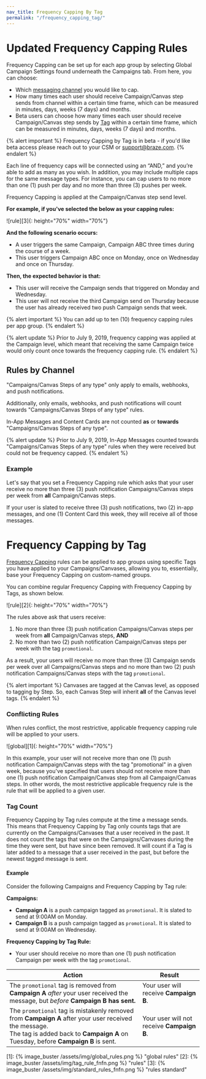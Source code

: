 ```yaml
---
nav_title: Frequency Capping By Tag
permalink: "/frequency_capping_tag/"
---
```


# Updated Frequency Capping Rules

Frequency Capping can be set up for each app group by selecting Global Campaign Settings found underneath the Campaigns tab. From here, you can choose:

- Which [messaging channel](#rules-by-channel) you would like to cap.
- How many times each user should receive Campaign/Canvas step sends from channel within a certain time frame, which can be measured in minutes, days, weeks (7 days) and months.
- Beta users can choose how many times each user should receive Campaign/Canvas step sends by [Tag](#frequency-capping-by-tag) within a certain time frame, which can be measured in minutes, days, weeks (7 days) and months. 

{% alert important %} 
Frequency Capping by Tag is in beta - if you'd like beta access please reach out to your CSM or support@braze.com.
{% endalert %}

Each line of frequency caps will be connected using an “AND,” and you’re able to add as many as you wish. In addition, you may include multiple caps for the same message types. For instance, you can cap users to no more than one (1) push per day and no more than three (3) pushes per week.

Frequency Capping is applied at the Campaign/Canvas step send level.

__For example, if you've selected the below as your capping rules:__

![rule][3]{: height="70%" width="70%"}

**And the following scenario occurs:**

- A user triggers the same Campaign, Campaign ABC three times during the course of a week.
- This user triggers Campaign ABC once on Monday, once on Wednesday and once on Thursday.

__Then, the expected behavior is that:__

- This user will receive the Campaign sends that triggered on Monday and Wednesday.
- This user will not receive the third Campaign send on Thursday because the user has already received two push Campaign sends that week.

{% alert important %}
You can add up to ten (10) frequency capping rules per app group.
{% endalert %}

{% alert update %}
Prior to July 9, 2019, frequency capping was applied at the Campaign level, which meant that receiving the same Campaign twice would only count once towards the frequency capping rule.
{% endalert %}

## Rules by Channel
"Campaigns/Canvas Steps of any type" only apply to emails, webhooks, and push notifications.

Additionally, only emails, webhooks, and push notifications will count towards "Campaigns/Canvas Steps of any type" rules.

In-App Messages and Content Cards are not counted __as__ or __towards__ "Campaigns/Canvas Steps of any type".

{% alert update %}
Prior to July 9, 2019, In-App Messages counted towards "Campaigns/Canvas Steps of any type" rules when they were received but could not be frequency capped. 
{% endalert %}

### Example

Let's say that you set a Frequency Capping rule which asks that your user receive no more than three (3) push notification Campaigns/Canvas steps per week from __all__ Campaign/Canvas steps.

If your user is slated to receive three (3) push notifications, two (2) in-app messages, and one (1) Content Card this week, they will receive all of those messages.

# Frequency Capping by Tag

[Frequency Capping](#updated-frequency-capping-rules) rules can be applied to app groups using specific Tags you have applied to your Campaigns/Canvases, allowing you to, essentially, base your Frequency Capping on custom-named groups.

You can combine regular Frequency Capping with Frequency Capping by Tags, as shown below.

![rule][2]{: height="70%" width="70%"}

The rules above ask that users receive:
1. No more than three (3) push notification Campaigns/Canvas steps per week from __all__ Campaign/Canvas steps, __AND__
2. No more than two (2) push notification Campaign/Canvas steps per week with the tag `promotional`.

As a result, your users will receive no more than three (3) Campaign sends per week over all Campaigns/Canvas steps and no more than two (2) push notification Campaigns/Canvas steps with the tag `promotional`.

{% alert important %}
Canvases are tagged at the Canvas level, as opposed to tagging by Step. So, each Canvas Step will inherit __all__ of the Canvas level tags.
{% endalert %}

### Conflicting Rules

When rules conflict, the most restrictive, applicable frequency capping rule will be applied to your users.

![global][1]{: height="70%" width="70%"}

In this example, your user will not receive more than one (1) push notification Campaign/Canvas steps with the tag "promotional" in a given week, because you've specified that users should not receive more than one (1) push notification Campaign/Canvas step from all Campaign/Canvas steps. In other words, the most restrictive applicable frequency rule is the rule that will be applied to a given user.

### Tag Count
Frequency Capping by Tag rules compute at the time a message sends. This means that Frequency Capping by Tag only counts tags that are currently on the Campaigns/Canvases that a user received in the past. It does not count the tags that were on the Campaigns/Canvases during the time they were sent, but have since been removed. It will count if a Tag is later added to a message that a user received in the past, but before the newest tagged message is sent.

#### Example

Consider the following Campaigns and Frequency Capping by Tag rule:

__Campaigns:__
- __Campaign A__ is a push campaign tagged as `promotional`. It is slated to send at 9:00AM on Monday.
- __Campaign B__ is a push campaign tagged as `promotional`. It is slated to send at 9:00AM on Wednesday.

__Frequency Capping by Tag Rule:__
- Your user should receive no more than one (1) push notification Campaign per week with the tag `promotional`.

| Action | Result |
|---|---|
| The `promotional` tag is removed from __Campaign A__ _after_ your user received the message, but _before_ __Campaign B has sent.__ | Your user will receive __Campaign B__.|
| The `promotional` tag is mistakenly removed from __Campaign A__ after your user received the message. <br> The tag is added back to __Campaign A__ on Tuesday, before __Campaign B__ is sent. | Your user will not receive __Campaign B__. |



[1]: {% image_buster /assets/img/global_rules.png %} "global rules"
[2]: {% image_buster /assets/img/tag_rule_fnfn.png %} "rules"
[3]: {% image_buster /assets/img/standard_rules_fnfn.png %} "rules standard"
